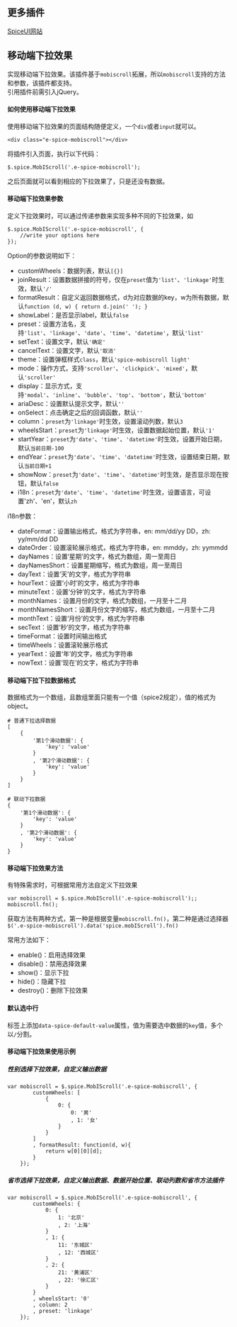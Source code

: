 ## 更多插件
[SpiceUI网站](http://www.spiceui.com/)

## 移动端下拉效果  
实现移动端下拉效果。该插件基于`mobiscroll`拓展，所以`mobiscroll`支持的方法和参数，该插件都支持。  
引用插件前需引入jQuery。

#### 如何使用移动端下拉效果  
使用移动端下拉效果的页面结构随便定义，一个`div`或者`input`就可以。

    <div class="e-spice-mobiscroll"></div>

将插件引入页面，执行以下代码：

    $.spice.MobIScroll('.e-spice-mobiscroll');

之后页面就可以看到相应的下拉效果了，只是还没有数据。

#### 移动端下拉效果参数  
定义下拉效果时，可以通过传递参数来实现多种不同的下拉效果，如

    $.spice.MobIScroll('.e-spice-mobiscroll', {
        //write your options here
    });

Option的参数说明如下：  

* customWheels：数据列表，默认`[{}]`
* joinResult：设置数据拼接的符号，仅在`preset`值为`'list'`、`'linkage'`时生效，默认`'/'`
* formatResult：自定义返回数据格式，d为对应数据的key，w为所有数据，默认`function (d, w) { return d.join(' '); }`
* showLabel：是否显示label，默认`false`
* preset：设置方法名，支持`'list'`、`'linkage'`、`'date'`、`'time'`、`'datetime'`，默认`'list'`
* setText：设置文字，默认`'确定'`
* cancelText：设置文字，默认`'取消'`
* theme：设置弹框样式`class`，默认`'spice-mobiscroll light'`
* mode：操作方式，支持`'scroller'`、`'clickpick'`、`'mixed'`，默认`'scroller'`
* display：显示方式，支持`'modal'`、`'inline'`、`'bubble'`、`'top'`、`'bottom'`，默认`'bottom'`
* ariaDesc：设置默认提示文字，默认`''`
* onSelect：点击确定之后的回调函数，默认`''`
* column：`preset`为`'linkage'`时生效，设置滚动列数，默认`3`
* wheelsStart：`preset`为`'linkage'`时生效，设置数据起始位置，默认`'1'`
* startYear：`preset`为`'date'`、`'time'`、`'datetime'`时生效，设置开始日期，默认`当前日期-100`
* endYear：`preset`为`'date'`、`'time'`、`'datetime'`时生效，设置结束日期，默认`当前日期+1`
* showNow：`preset`为`'date'`、`'time'`、`'datetime'`时生效，是否显示现在按钮，默认`false`
* i18n：`preset`为`'date'`、`'time'`、`'datetime'`时生效，设置语言，可设置'zh'、'en'，默认`zh`  

i18n参数：  

* dateFormat：设置输出格式，格式为字符串，en: mm/dd/yy DD，zh: yy/mm/dd DD
* dateOrder：设置滚轮展示格式，格式为字符串，en: mmddy，zh: yymmdd
* dayNames：设置‘星期’的文字，格式为数组，周一至周日
* dayNamesShort：设置星期缩写，格式为数组，周一至周日
* dayText：设置‘天’的文字，格式为字符串
* hourText：设置‘小时’的文字，格式为字符串
* minuteText：设置‘分钟’的文字，格式为字符串
* monthNames：设置月份的文字，格式为数组，一月至十二月
* monthNamesShort：设置月份文字的缩写，格式为数组，一月至十二月
* monthText：设置‘月份’的文字，格式为字符串
* secText：设置‘秒’的文字，格式为字符串
* timeFormat：设置时间输出格式
* timeWheels：设置滚轮展示格式
* yearText：设置‘年’的文字，格式为字符串
* nowText：设置‘现在’的文字，格式为字符串

#### 移动端下拉下拉数据格式   
数据格式为一个数组，且数组里面只能有一个值（spice2规定），值的格式为 object。

    # 普通下拉选择数据
    [
        {
            '第1个滑动数据': {
                'key': 'value'
            }
            , '第2个滑动数据': {
                'key': 'value'
            }
        }
    ]
    
    # 联动下拉数据
    {
        '第1个滑动数据': {
            'key': 'value'
        }
        , '第2个滑动数据': {
            'key': 'value'
        }
    }

#### 移动端下拉效果方法  
有特殊需求时，可根据常用方法自定义下拉效果

    var mobiscroll = $.spice.MobIScroll('.e-spice-mobiscroll');;
    mobiscroll.fn();

获取方法有两种方式，第一种是根据变量`mobiscroll.fn()`，第二种是通过选择器`$('.e-spice-mobiscroll').data('spice.mobIScroll').fn()`

常用方法如下：

* enable()：启用选择效果
* disable()：禁用选择效果
* show()：显示下拉
* hide()：隐藏下拉
* destroy()：删除下拉效果

#### 默认选中行   
标签上添加`data-spice-default-value`属性，值为需要选中数据的`key`值，多个以`/`分割。

#### 移动端下拉效果使用示例  

##### 性别选择下拉效果，自定义输出数据  

    var mobiscroll = $.spice.MobIScroll('.e-spice-mobiscroll', {
            customWheels: [
                {
                    0: {
                        0: '男'
                        , 1: '女'
                    }
                }
            ]
            , formatResult: function(d, w){
                return w[0][0][d];
            }
        });

##### 省市选择下拉效果，自定义输出数据、数据开始位置、联动列数和省市方法插件

    var mobiscroll = $.spice.MobIScroll('.e-spice-mobiscroll', {
            customWheels: {
                0: {
                    1: '北京'
                    , 2: '上海'
                }
                , 1: {
                    11: '东城区'
                    , 12: '西城区'
                }
                , 2: {
                    21: '黄浦区'
                    , 22: '徐汇区'
                }
            }
            , wheelsStart: '0'
            , column: 2
            , preset: 'linkage'
        });
